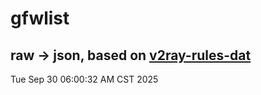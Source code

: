 # gfwlist
## raw -> json, based on [v2ray-rules-dat](https://github.com/Loyalsoldier/v2ray-rules-dat)
Tue Sep 30 06:00:32 AM CST 2025

